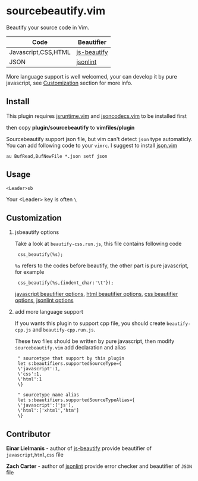 sourcebeautify.vim
==================

Beautify your source code in Vim.

Code          | Beautifier
------------- | -------------
Javascript,CSS,HTML  | [js-beautify](https://github.com/einars/js-beautify)
JSON  | [jsonlint](https://github.com/zaach/jsonlint)

More language support is well welcomed, your can develop it by pure javascript, see [Customization](#customization) section for more info.


Install
-------

This plugin requires [jsruntime.vim](https://github.com/michalliu/jsruntime.vim) and [jsoncodecs.vim](https://github.com/michalliu/jsoncodecs.vim) to be installed first

then copy __plugin/sourcebeautify__ to __vimfiles/plugin__

Sourcebeautify support json file, but vim can't detect `json` type automaticly. You can add following code to your `vimrc`. I suggest to install [json.vim](http://www.vim.org/scripts/script.php?script_id=1945)

    au BufRead,BufNewFile *.json setf json

Usage
-----

    <Leader>sb

Your \<Leader\> key is often `\`


Customization
-------------

1. jsbeautify options

    Take a look at `beautify-css.run.js`, this file contains following code

        css_beautify(%s);

    `%s` refers to the codes before beautify, the other part is pure javascript, for example
    
        css_beautify(%s,{indent_char:'\t'});

    [javascript beautifier options](https://github.com/beautify-web/js-beautify/blob/v0.4.2/beautify.js), [html beautifier options](https://github.com/beautify-web/js-beautify/blob/v0.4.2/beautify-html.js), [css beautifier options](https://github.com/beautify-web/js-beautify/blob/v0.4.2/beautify-css.js), [jsonlint options](https://github.com/zaach/jsonlint)

2. add more language support

    If you wants this plugin to support cpp file, you should create `beautify-cpp.js` and `beautify-cpp.run.js`.

    These two files should be written by pure javascript, then modify `sourcebeautify.vim` add declaration and alias
    
        " sourcetype that support by this plugin
        let s:beautifiers.supportedSourceType={
        \'javascript':1,
        \'css':1,
        \'html':1
        \}
    
        " sourcetype name alias
        let s:beautifiers.supportedSourceTypeAlias={
        \'javascript':['js'],
        \'html':['xhtml','htm']
        \}

Contributor
-----------

__Einar Lielmanis__ - author of  [js-beautify](https://github.com/einars/js-beautify) provide beautifier of `javascript`,`html`,`css` file

__Zach Carter__ - author of  [jsonlint](https://github.com/zaach/jsonlint) provide error checker and beautifier of `JSON` file
